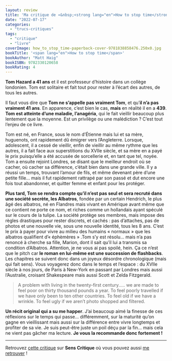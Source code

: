 ```yaml
---
layout: review
title: 'Ma critique de «&nbsp;<strong lang="en">How to stop time</strong>&nbsp;» de <em>Matt Haig</em>'
date: "2022-07-17"
categories: 
  - "trucs-critiques"
tags: 
  - "critique"
  - "livre"
coverImage: how_to_stop_time-paperback-cover-9781838858476.250x0.jpg
bookTitle: '<span lang="en">How to stop time</span>'
bookAuthor: "Matt Haig"
bookISBN: 9782330120658   
bookRating: 4
---
```


<strong>Tom Hazard a 41&nbsp;ans</strong> et il est professeur d’histoire dans un collège londonien. Tom est solitaire et fait tout pour rester à l’écart des autres, de tous les autres.

Il faut vous dire que <strong>Tom ne s’appelle pas vraiment Tom</strong>, et qu’<strong>il n’a pas vraiment 41 ans</strong>. En apparence, c’est bien le cas, <strong>mais</strong> en réalité il en a <strong>439</strong>. <strong>Tom est atteinte d’une maladie, l’anagéria</strong>, qui le fait vieillir beaucoup plus lentement que la moyenne. Est un privilège ou une malédiction ? C’est tout l’enjeu de ce livre.

Tom est né, en France, sous le nom d’Étienne mais lui et sa mère, huguenots, ont rapidement dû émigrer vers l’Angleterre. Lorsque, adolescent, il a cessé de vieillir, enfin de vieillir au même rythme que les autres, il a fait face aux superstitions du XVIIe siècle, et sa mère en a payé le prix puisqu’elle a été accusée de sorcellerie et, en tant que tel, noyée. Tom a ensuite rejoint Londres, se disant que le meilleur endroit où se cacher, où cacher sa différence, c’était bien dans une grande ville. Il y a réussi un temps, trouvant l’amour de fils, et même devenant père d’une petite fille… mais il fut rapidement rattrapé par son passé et dut encore une fois tout abandonner, et quitter femme et enfant pour les protéger.

<strong>Plus tard, Tom se rendra compte qu’il n’est pas seul et sera recruté dans une société secrète, les Albatros</strong>, fondée par un certain Hendrich, le plus âgé des albatros, né en Flandres mais vivant en Amérique avant même que ce contient ne porte ce nom, et riches comme un hollandais ayant spéculé sur le cours de la tulipe. La société protège ses membres, mais impose des règles drastiques pour rester discrets, et cachés : pas d’attaches, pas de photos et une nouvelle vie, sous une nouvelle identité, tous les 8 ans. C’est le prix à payer pour vivre au milieu des humains « normaux » que les albatros qualifient d’« éphèmères » .Tom s’y est résolu… mais n’a pas renoncé à cherche sa fille, Marion, dont il sait qu’il lui a transmis sa condition d’Albatros.
Attention, je ne vous ai pas spoilé, hein. Ça ce n’est que le pitch car <strong>le roman en lui-même est une succession de flashbacks</strong>. Les chapitres se suivent donc dans un joyeux désordre chronologique (mais qui fait sens). Vous voyagerez donc dans le temps et l’espace : du XVIIe siècle à nos jours, de Paris à New-York en passant par Londres mais aussi l’Australie, croisant Shakespeare mais aussi Scott et Zelda Fitzgerald.

<blockquote>
	<p lang="en">A problem with living in the twenty-first century..... we are made to feel poor on thirty thousand pounds a year. To feel poorly travelled if we have only been to ten other countries. To feel old if we have a wrinkle. To feel ugly if we aren’t photo shopped and filtered. </p>
</blockquote>

<strong>Un récit original qui a su me happer</strong>. J’ai beaucoup aimé la finesse de ces réflexions sur le temps qui passe… différemment, sur la maturité qu’on gagne en vieillissant mais aussi sur la différence entre vivre longtemps et profiter de sa vie. Je suis peut-être juste un poil déçu par la fin… mais cela ne vient pas gâcher ma lecture. <strong>Je vous la recommande donc fortement&nbsp;!</strong>

* * *

Retrouvez [cette critique](https://www.senscritique.com/livre/How_to_Stop_Time/critique/272800233) sur **Sens Critique** où vous pouvez aussi [me retrouver](http://www.senscritique.com/Arnaud_Malon) !

